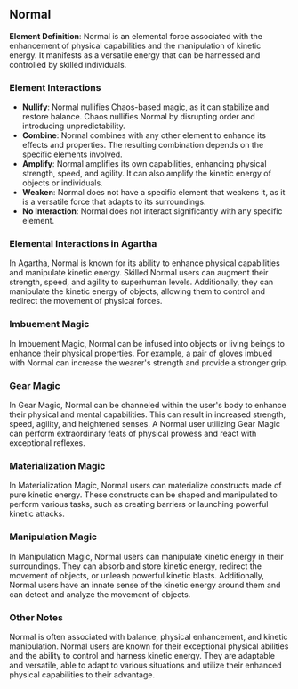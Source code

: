 ## Normal

**Element Definition**: Normal is an elemental force associated with the enhancement of physical capabilities and the manipulation of kinetic energy. It manifests as a versatile energy that can be harnessed and controlled by skilled individuals.

### Element Interactions

- **Nullify**: Normal nullifies Chaos-based magic, as it can stabilize and restore balance. Chaos nullifies Normal by disrupting order and introducing unpredictability.
- **Combine**: Normal combines with any other element to enhance its effects and properties. The resulting combination depends on the specific elements involved.
- **Amplify**: Normal amplifies its own capabilities, enhancing physical strength, speed, and agility. It can also amplify the kinetic energy of objects or individuals.
- **Weaken**: Normal does not have a specific element that weakens it, as it is a versatile force that adapts to its surroundings.
- **No Interaction**: Normal does not interact significantly with any specific element.

### Elemental Interactions in Agartha

In Agartha, Normal is known for its ability to enhance physical capabilities and manipulate kinetic energy. Skilled Normal users can augment their strength, speed, and agility to superhuman levels. Additionally, they can manipulate the kinetic energy of objects, allowing them to control and redirect the movement of physical forces.

### Imbuement Magic

In Imbuement Magic, Normal can be infused into objects or living beings to enhance their physical properties. For example, a pair of gloves imbued with Normal can increase the wearer's strength and provide a stronger grip.

### Gear Magic

In Gear Magic, Normal can be channeled within the user's body to enhance their physical and mental capabilities. This can result in increased strength, speed, agility, and heightened senses. A Normal user utilizing Gear Magic can perform extraordinary feats of physical prowess and react with exceptional reflexes.

### Materialization Magic

In Materialization Magic, Normal users can materialize constructs made of pure kinetic energy. These constructs can be shaped and manipulated to perform various tasks, such as creating barriers or launching powerful kinetic attacks.

### Manipulation Magic

In Manipulation Magic, Normal users can manipulate kinetic energy in their surroundings. They can absorb and store kinetic energy, redirect the movement of objects, or unleash powerful kinetic blasts. Additionally, Normal users have an innate sense of the kinetic energy around them and can detect and analyze the movement of objects.

### Other Notes

Normal is often associated with balance, physical enhancement, and kinetic manipulation. Normal users are known for their exceptional physical abilities and the ability to control and harness kinetic energy. They are adaptable and versatile, able to adapt to various situations and utilize their enhanced physical capabilities to their advantage.